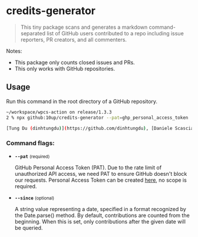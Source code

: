# credits-generator

> This tiny package scans and generates a markdown command-separated list of GitHub users contributed to a repo including issue reporters, PR creators, and all commenters.


Notes:
- This package only counts closed issues and PRs.
- This only works with GitHub repositories.

## Usage
Run this command in the root directory of a GitHub repository.

```sh
~/workspace/wpcs-action on release/1.3.3
2 % npx github:10up/credits-generator --pat=ghp_personal_access_token

[Tung Du (dinhtungdu)](https://github.com/dinhtungdu), [Daniele Scasciafratte (Mte90)](https://github.com/Mte90), [Jeffrey Paul (jeffpaul)](https://github.com/jeffpaul)
```

### Command flags:

- **`--pat`** <small>(required)</small>

	GitHub Personal Access Token (PAT). Due to the rate limit of unauthorized API access, we need PAT to ensure GitHub doesn't block our requests. Personal Access Token can be created [here](https://github.com/settings/tokens), no scope is required.

- **`--since`** <small>(optional)</small>

	A string value representing a date, specified in a format recognized by the Date.parse() method. By default, contributions are counted from the beginning. When this is set, only contributions after the given date will be queried.
